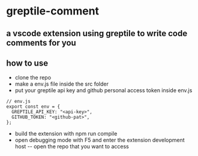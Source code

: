 # greptile-comment
## a vscode extension using greptile to write code comments for you
## how to use
- clone the repo
- make a env.js file inside the src folder
- put your greptile api key and github personal access token inside env.js
```
// env.js
export const env = {
  GREPTILE_API_KEY: "<api-key>",
  GITHUB_TOKEN: "<github-pat>",
};

```
- build the extension with npm run compile
- open debugging mode with F5 and enter the extension development host -- open the repo that you want to access

